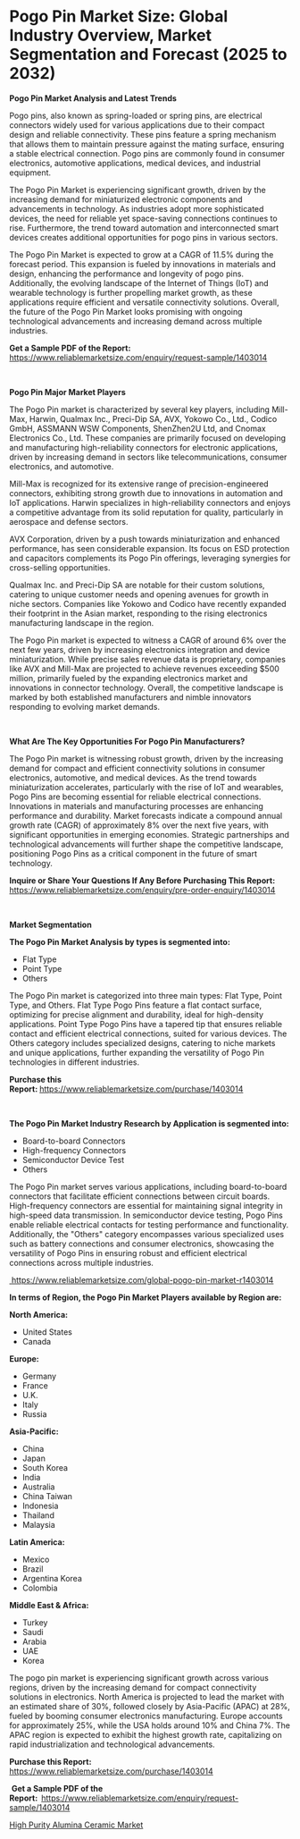 <p><h1>Pogo Pin Market Size: Global Industry Overview, Market Segmentation and Forecast (2025 to 2032)</h1></p><p><strong>Pogo Pin Market Analysis and Latest Trends</strong></p>
<p><p>Pogo pins, also known as spring-loaded or spring pins, are electrical connectors widely used for various applications due to their compact design and reliable connectivity. These pins feature a spring mechanism that allows them to maintain pressure against the mating surface, ensuring a stable electrical connection. Pogo pins are commonly found in consumer electronics, automotive applications, medical devices, and industrial equipment.</p><p>The Pogo Pin Market is experiencing significant growth, driven by the increasing demand for miniaturized electronic components and advancements in technology. As industries adopt more sophisticated devices, the need for reliable yet space-saving connections continues to rise. Furthermore, the trend toward automation and interconnected smart devices creates additional opportunities for pogo pins in various sectors.</p><p>The Pogo Pin Market is expected to grow at a CAGR of 11.5% during the forecast period. This expansion is fueled by innovations in materials and design, enhancing the performance and longevity of pogo pins. Additionally, the evolving landscape of the Internet of Things (IoT) and wearable technology is further propelling market growth, as these applications require efficient and versatile connectivity solutions. Overall, the future of the Pogo Pin Market looks promising with ongoing technological advancements and increasing demand across multiple industries.</p></p>
<p><strong>Get a Sample PDF of the Report:&nbsp;</strong> <a href="https://www.reliablemarketsize.com/enquiry/request-sample/1403014?utm_campaign=1991&utm_medium=2&utm_source=Github&utm_content=ia&utm_term=12012025&utm_id=pogo-pin">https://www.reliablemarketsize.com/enquiry/request-sample/1403014</a></p>
<p>&nbsp;</p>
<p><strong>Pogo Pin Major Market Players</strong></p>
<p><p>The Pogo Pin market is characterized by several key players, including Mill-Max, Harwin, Qualmax Inc., Preci-Dip SA, AVX, Yokowo Co., Ltd., Codico GmbH, ASSMANN WSW Components, ShenZhen2U Ltd, and Cnomax Electronics Co., Ltd. These companies are primarily focused on developing and manufacturing high-reliability connectors for electronic applications, driven by increasing demand in sectors like telecommunications, consumer electronics, and automotive.</p><p>Mill-Max is recognized for its extensive range of precision-engineered connectors, exhibiting strong growth due to innovations in automation and IoT applications. Harwin specializes in high-reliability connectors and enjoys a competitive advantage from its solid reputation for quality, particularly in aerospace and defense sectors.</p><p>AVX Corporation, driven by a push towards miniaturization and enhanced performance, has seen considerable expansion. Its focus on ESD protection and capacitors complements its Pogo Pin offerings, leveraging synergies for cross-selling opportunities.</p><p>Qualmax Inc. and Preci-Dip SA are notable for their custom solutions, catering to unique customer needs and opening avenues for growth in niche sectors. Companies like Yokowo and Codico have recently expanded their footprint in the Asian market, responding to the rising electronics manufacturing landscape in the region.</p><p>The Pogo Pin market is expected to witness a CAGR of around 6% over the next few years, driven by increasing electronics integration and device miniaturization. While precise sales revenue data is proprietary, companies like AVX and Mill-Max are projected to achieve revenues exceeding $500 million, primarily fueled by the expanding electronics market and innovations in connector technology. Overall, the competitive landscape is marked by both established manufacturers and nimble innovators responding to evolving market demands.</p></p>
<p>&nbsp;</p>
<p><strong>What Are The Key Opportunities For Pogo Pin Manufacturers?</strong></p>
<p><p>The Pogo Pin market is witnessing robust growth, driven by the increasing demand for compact and efficient connectivity solutions in consumer electronics, automotive, and medical devices. As the trend towards miniaturization accelerates, particularly with the rise of IoT and wearables, Pogo Pins are becoming essential for reliable electrical connections. Innovations in materials and manufacturing processes are enhancing performance and durability. Market forecasts indicate a compound annual growth rate (CAGR) of approximately 8% over the next five years, with significant opportunities in emerging economies. Strategic partnerships and technological advancements will further shape the competitive landscape, positioning Pogo Pins as a critical component in the future of smart technology.</p></p>
<p><strong>Inquire or Share Your Questions If Any Before Purchasing This Report:</strong> <a href="https://www.reliablemarketsize.com/enquiry/pre-order-enquiry/1403014?utm_campaign=1991&utm_medium=2&utm_source=Github&utm_content=ia&utm_term=12012025&utm_id=pogo-pin">https://www.reliablemarketsize.com/enquiry/pre-order-enquiry/1403014</a></p>
<p>&nbsp;</p>
<p><strong>Market Segmentation</strong></p>
<p><strong>The Pogo Pin Market Analysis by types is segmented into:</strong></p>
<p><ul><li>Flat Type</li><li>Point Type</li><li>Others</li></ul></p>
<p><p>The Pogo Pin market is categorized into three main types: Flat Type, Point Type, and Others. Flat Type Pogo Pins feature a flat contact surface, optimizing for precise alignment and durability, ideal for high-density applications. Point Type Pogo Pins have a tapered tip that ensures reliable contact and efficient electrical connections, suited for various devices. The Others category includes specialized designs, catering to niche markets and unique applications, further expanding the versatility of Pogo Pin technologies in different industries.</p></p>
<p><strong>Purchase this Report:&nbsp;</strong><a href="https://www.reliablemarketsize.com/purchase/1403014?utm_campaign=1991&utm_medium=2&utm_source=Github&utm_content=ia&utm_term=12012025&utm_id=pogo-pin">https://www.reliablemarketsize.com/purchase/1403014</a></p>
<p>&nbsp;</p>
<p><strong>The Pogo Pin Market Industry Research by Application is segmented into:</strong></p>
<p><ul><li>Board-to-board Connectors</li><li>High-frequency Connectors</li><li>Semiconductor Device Test</li><li>Others</li></ul></p>
<p><p>The Pogo Pin market serves various applications, including board-to-board connectors that facilitate efficient connections between circuit boards. High-frequency connectors are essential for maintaining signal integrity in high-speed data transmission. In semiconductor device testing, Pogo Pins enable reliable electrical contacts for testing performance and functionality. Additionally, the "Others" category encompasses various specialized uses such as battery connections and consumer electronics, showcasing the versatility of Pogo Pins in ensuring robust and efficient electrical connections across multiple industries.</p></p>
<p><a href="https://www.reliablemarketsize.com/global-pogo-pin-market-r1403014?utm_campaign=1991&utm_medium=2&utm_source=Github&utm_content=ia&utm_term=12012025&utm_id=pogo-pin">&nbsp;https://www.reliablemarketsize.com/global-pogo-pin-market-r1403014</a></p>
<p><strong>In terms of Region, the Pogo Pin Market Players available by Region are:</strong></p>
<p>
    <p> <strong> North America: </strong>
        <ul>
            <li>United States</li>
            <li>Canada</li>
        </ul>
        </p> 
    <p> <strong> Europe: </strong>
        <ul>
            <li>Germany</li>
            <li>France</li>
            <li>U.K.</li>
            <li>Italy</li>
            <li>Russia</li>
        </ul>
        </p> 
    <p> <strong> Asia-Pacific: </strong>
        <ul>
            <li>China</li>
            <li>Japan</li>
            <li>South Korea</li>
            <li>India</li>
            <li>Australia</li>
            <li>China Taiwan</li>
            <li>Indonesia</li>
            <li>Thailand</li>
            <li>Malaysia</li>
        </ul>
        </p> 
    <p> <strong> Latin America: </strong>
        <ul>
            <li>Mexico</li>
            <li>Brazil</li>
            <li>Argentina Korea</li>
            <li>Colombia</li>
        </ul>
        </p> 
    <p> <strong> Middle East & Africa: </strong>
        <ul>
            <li>Turkey</li>
            <li>Saudi</li>
            <li>Arabia</li>
            <li>UAE</li>
            <li>Korea</li>
        </ul>
    </p>
    </p>
<p><p>The pogo pin market is experiencing significant growth across various regions, driven by the increasing demand for compact connectivity solutions in electronics. North America is projected to lead the market with an estimated share of 30%, followed closely by Asia-Pacific (APAC) at 28%, fueled by booming consumer electronics manufacturing. Europe accounts for approximately 25%, while the USA holds around 10% and China 7%. The APAC region is expected to exhibit the highest growth rate, capitalizing on rapid industrialization and technological advancements.</p></p>
<p><strong>Purchase this Report: </strong><a href="https://www.reliablemarketsize.com/purchase/1403014?utm_campaign=1991&utm_medium=2&utm_source=Github&utm_content=ia&utm_term=12012025&utm_id=pogo-pin">https://www.reliablemarketsize.com/purchase/1403014</a></p>
<p>&nbsp;<strong>Get a Sample PDF of the Report:&nbsp;&nbsp;</strong><a href="https://www.reliablemarketsize.com/enquiry/request-sample/1403014?utm_campaign=1991&utm_medium=2&utm_source=Github&utm_content=ia&utm_term=12012025&utm_id=pogo-pin">https://www.reliablemarketsize.com/enquiry/request-sample/1403014</a></p>
<p><strong></strong></p>
<p><p><a href="https://github.com/YashRP12/Market-Research-Report-List-6/blob/main/high-purity-alumina-ceramic-market.md?utm_campaign=1991&utm_medium=2&utm_source=Github&utm_content=ia&utm_term=12012025&utm_id=pogo-pin">High Purity Alumina Ceramic Market</a></p></p>